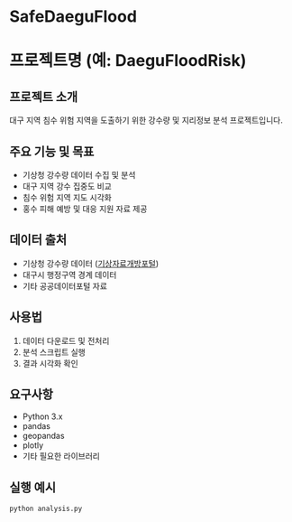 # SafeDaeguFlood
# 프로젝트명 (예: DaeguFloodRisk)

## 프로젝트 소개
대구 지역 침수 위험 지역을 도출하기 위한 강수량 및 지리정보 분석 프로젝트입니다.

## 주요 기능 및 목표
- 기상청 강수량 데이터 수집 및 분석
- 대구 지역 강수 집중도 비교
- 침수 위험 지역 지도 시각화
- 홍수 피해 예방 및 대응 지원 자료 제공

## 데이터 출처
- 기상청 강수량 데이터 ([기상자료개방포털](https://data.kma.go.kr/))
- 대구시 행정구역 경계 데이터
- 기타 공공데이터포털 자료

## 사용법
1. 데이터 다운로드 및 전처리  
2. 분석 스크립트 실행  
3. 결과 시각화 확인  

## 요구사항
- Python 3.x  
- pandas  
- geopandas  
- plotly  
- 기타 필요한 라이브러리

## 실행 예시
```bash
python analysis.py
